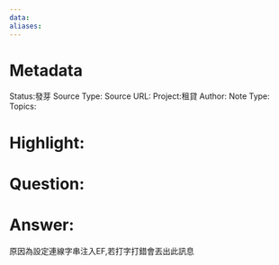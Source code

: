 ```yaml
---
data:
aliases:
---
```

# Metadata
Status:發芽
Source Type:
Source URL:
Project:租貸
Author:
Note Type:
Topics:


# Highlight:
# Question:

# Answer:
原因為設定連線字串注入EF,若打字打錯會丟出此訊息